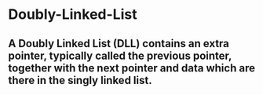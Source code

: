 # Doubly-Linked-List
## A Doubly Linked List (DLL) contains an extra pointer, typically called the previous pointer, together with the next pointer and data which are there in the singly linked list.
